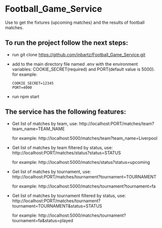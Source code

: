 # Football_Game_Service
Use to get the fixtures (upcoming matches) and the results of football matches.

## To run the project follow the next steps:
- run git clone https://github.com/inbartz/Football_Game_Service.git
- add to the main directory file named .env with the environment variables: COOKIE_SECRET(required) and PORT(default value is 5000).
  for example:
  
      COOKIE_SECRET=12345
      PORT=4000   
- run npm start 


## The service has the following features:

- Get list of matches by team, use: http://localhost:PORT/matches/team?team_name=TEAM_NAME
  
  for example: http://localhost:5000/matches/team?team_name=Liverpool
- Get list of matches by team filtered by status, use: http://localhost:PORT/matches/status?status=STATUS 

  for example: http://localhost:5000/matches/status?status=upcoming
- Get list of matches by tournament, use: http://localhost:PORT/matches/tournament?tournament=TOURNAMENT

  for example: http://localhost:5000/matches/tournament?tournament=fa
- Get list of matches by tournament filtered by status, use: http://localhost:PORT/matches/tournament?tournament=TOURNAMENT&status=STATUS
 
  for example: http://localhost:5000/matches/tournament?tournament=fa&status=played









